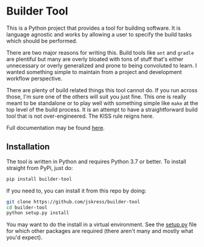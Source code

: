 # Builder Tool

This is a Python project that provides a tool for building software.  It is
language agnostic and works by allowing a user to specify the build tasks which
should be performed.

There are two major reasons for writing this.  Build tools like `ant` and `gradle`
are plentiful but many are overly bloated with tons of stuff that's either unnecessary
or overly generalized and prone to being convoluted to learn.  I wanted something
simple to maintain from a project and development workflow perspective.

There are plenty of build related things this tool cannot do.  If you run across
those, I'm sure one of the others will suit you just fine.  This one is really meant
to be standalone or to play well with something simple like `make` at the top level
of the build process.  It is an attempt to have a straightforward build tool that is
not over-engineered.  The KISS rule reigns here.

Full documentation may be found [here](https://builder-tool.readthedocs.io/).

## Installation

The tool is written in Python and requires Python 3.7 or better.  To install straight
from PyPi, just do:

```bash
pip install builder-tool
```

If you need to, you can install it from this repo by doing:

```bash
git clone https://github.com/jskress/builder-tool
cd builder-tool
python setup.py install
```

You may want to do the install in a virtual environment.  See the [setup.py](setup.py)
file for which other packages are required (there aren't many and mostly what you'd
expect).
